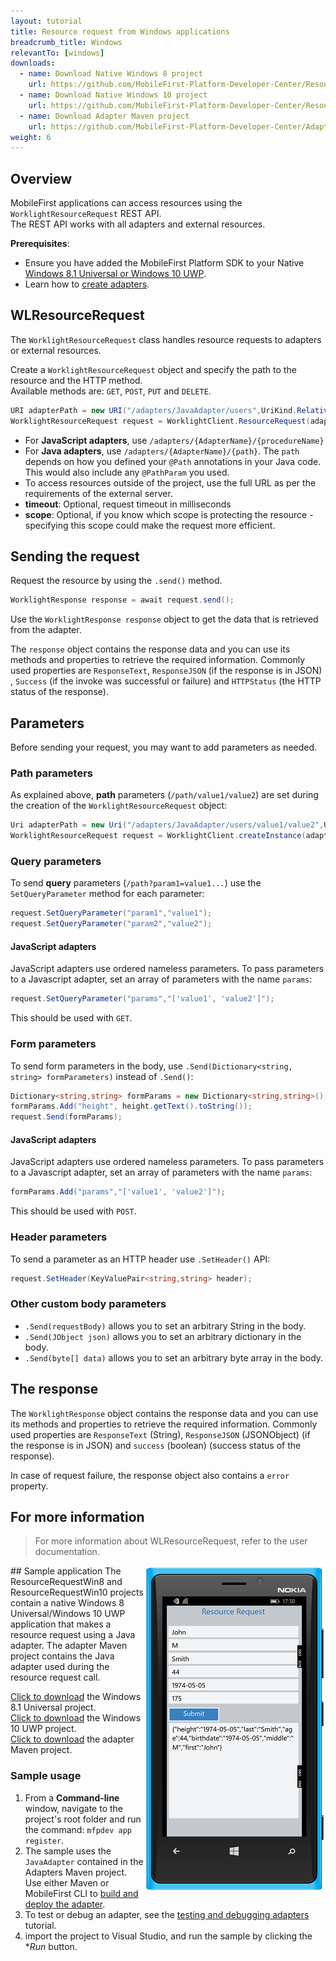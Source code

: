 ```yaml
---
layout: tutorial
title: Resource request from Windows applications
breadcrumb_title: Windows
relevantTo: [windows]
downloads:
  - name: Download Native Windows 8 project
    url: https://github.com/MobileFirst-Platform-Developer-Center/ResourceRequestWin8/tree/release80
  - name: Download Native Windows 10 project
    url: https://github.com/MobileFirst-Platform-Developer-Center/ResourceRequestWin10/tree/release80
  - name: Download Adapter Maven project
    url: https://github.com/MobileFirst-Platform-Developer-Center/Adapters/tree/release80
weight: 6
---
```

## Overview
MobileFirst applications can access resources using the `WorklightResourceRequest` REST API.  
The REST API works with all adapters and external resources.

**Prerequisites**:

- Ensure you have added the MobileFirst Platform SDK to your Native [Windows 8.1 Universal or Windows 10 UWP](../../../adding-the-mfpf-sdk/windows-8-10).
- Learn how to [create adapters](../../../adapters/adapters-overview/).

## WLResourceRequest
The `WorklightResourceRequest` class handles resource requests to adapters or external resources.

Create a `WorklightResourceRequest` object and specify the path to the resource and the HTTP method.  
Available methods are: `GET`, `POST`, `PUT` and `DELETE`.

```cs
URI adapterPath = new URI("/adapters/JavaAdapter/users",UriKind.Relative);
WorklightResourceRequest request = WorklightClient.ResourceRequest(adapterPath,"GET");
```

* For **JavaScript adapters**, use `/adapters/{AdapterName}/{procedureName}`
* For **Java adapters**, use `/adapters/{AdapterName}/{path}`. The `path` depends on how you defined your `@Path` annotations in your Java code. This would also include any `@PathParam` you used.
* To access resources outside of the project, use the full URL as per the requirements of the external server.
* **timeout**: Optional, request timeout in milliseconds
* **scope**: Optional, if you know which scope is protecting the resource - specifying this scope could make the request more efficient.

## Sending the request
Request the resource by using the `.send()` method.

```cs
WorklightResponse response = await request.send();
```

Use the `WorklightResponse response` object to get the data that is retrieved from the adapter.

The `response` object contains the response data and you can use its methods and properties to retrieve the required information. Commonly used properties are `ResponseText`, `ResponseJSON` (if the response is in JSON) , `Success` (if the invoke was successful or failure) and `HTTPStatus` (the HTTP status of the response).

## Parameters
Before sending your request, you may want to add parameters as needed.

### Path parameters
As explained above, **path** parameters (`/path/value1/value2`) are set during the creation of the `WorklightResourceRequest` object:

```cs
Uri adapterPath = new Uri("/adapters/JavaAdapter/users/value1/value2",UriKind.Relative);
WorklightResourceRequest request = WorklightClient.createInstance(adapterPath,"GET");
```

### Query parameters
To send **query** parameters (`/path?param1=value1...`) use the `SetQueryParameter` method for each parameter:

```cs
request.SetQueryParameter("param1","value1");
request.SetQueryParameter("param2","value2");
```

#### JavaScript adapters
JavaScript adapters use ordered nameless parameters. To pass parameters to a Javascript adapter, set an array of parameters with the name `params`:

```cs
request.SetQueryParameter("params","['value1', 'value2']");
```

This should be used with `GET`.

### Form parameters
To send form parameters in the body, use `.Send(Dictionary<string, string> formParameters)` instead of `.Send()`:  

```cs
Dictionary<string,string> formParams = new Dictionary<string,string>();
formParams.Add("height", height.getText().toString());
request.Send(formParams);
```   

#### JavaScript adapters
JavaScript adapters use ordered nameless parameters. To pass parameters to a Javascript adapter, set an array of parameters with the name `params`:

```cs
formParams.Add("params","['value1', 'value2']");
```

This should be used with `POST`.

### Header parameters
To send a parameter as an HTTP header use `.SetHeader()` API:

```cs
request.SetHeader(KeyValuePair<string,string> header);
```

### Other custom body parameters
- `.Send(requestBody)` allows you to set an arbitrary String in the body.
- `.Send(JObject json)` allows you to set an arbitrary dictionary in the body.
- `.Send(byte[] data)` allows you to set an arbitrary byte array in the body.

## The response
The `WorklightResponse` object contains the response data and you can use its methods and properties to retrieve the required information. Commonly used properties are `ResponseText` (String), `ResponseJSON` (JSONObject) (if the response is in JSON) and `success` (boolean) (success status of the response).

In case of request failure, the response object also contains a `error` property.

## For more information
> For more information about WLResourceRequest, refer to the user documentation.

<img alt="Image of the sample application" src="resource-request-success-Win8-10.PNG" style="float:right"/>
## Sample application
The ResourceRequestWin8 and ResourceRequestWin10 projects contain a native Windows 8 Universal/Windows 10 UWP application that makes a resource request using a Java adapter.  
The adapter Maven project contains the Java adapter used during the resource request call.

[Click to download](https://github.com/MobileFirst-Platform-Developer-Center/ResourceRequestWin8/tree/release80) the Windows 8.1 Universal project.  
[Click to download](https://github.com/MobileFirst-Platform-Developer-Center/ResourceRequestWin10/tree/release80) the Windows 10 UWP project.  
[Click to download](https://github.com/MobileFirst-Platform-Developer-Center/Adapters/tree/release80) the adapter Maven project.

### Sample usage
1. From a **Command-line** window, navigate to the project's root folder and run the command: `mfpdev app register`.
2. The sample uses the `JavaAdapter` contained in the Adapters Maven project. Use either Maven or MobileFirst CLI to [build and deploy the adapter](../../../adapters/creating-adapters/).
3. To test or debug an adapter, see the [testing and debugging adapters](../../../adapters/testing-and-debugging-adapters) tutorial.
4. import the project to Visual Studio, and run the sample by clicking the **Run* button.
